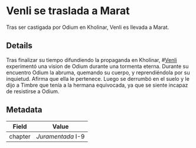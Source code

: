 # Venli se traslada a Marat
Tras ser castigada por Odium en Kholinar, Venli es llevada a Marat. 

## Details
Tras finalizar su tiempo difundiendo la propaganda en Kholinar, #[Venli](characters/venli) experimentó una vision de Odium durante una tormenta eterna. Durante su encuentro Odium la abruma, quemando su cuerpo, y reprendiéndola por su inquietud. Afirma que ella le pertenece. Luego se derrumbó en el suelo y le dijo a Timbre que tenía a la hermana equivocada, ya que se siente incapaz de resistirse a Odium. 

## Metadata
| Field | Value |
| ----- | ----- |
| chapter | *Juramentada* I-9 |
